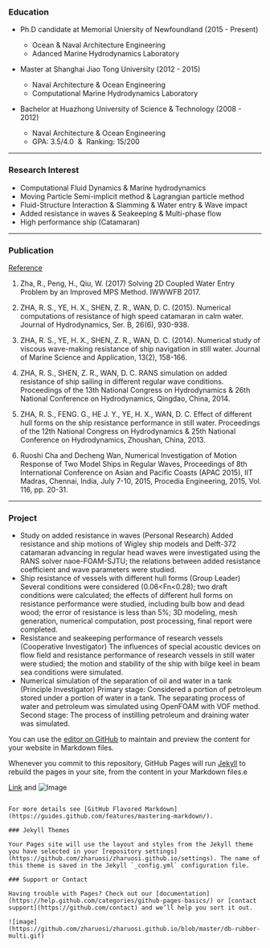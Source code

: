 
### Education
- Ph.D candidate at Memorial Uniersity of Newfoundland (2015 - Present) 
  - Ocean & Naval Architecture Engineering
  - Adanced Marine Hydrodynamics Laboratory 

- Master at Shanghai Jiao Tong University (2012 - 2015) 
  - Naval Architecture & Ocean Engineering
  - Computational Marine Hydrodynamics Laboratory
  
- Bachelor at Huazhong University of Science & Technology (2008 - 2012) 
  - Naval Architecture & Ocean Engineering
  - GPA: 3.5/4.0  &  Ranking: 15/200

---

### Research Interest
- Computational Fluid Dynamics & Marine hydrodynamics
- Moving Particle Semi-implicit method & Lagrangian particle method
- Fluid-Structure Interaction & Slamming & Water entry & Wave impact
- Added resistance in waves & Seakeeping & Multi-phase flow 
- High performance ship (Catamaran)

---

### Publication
[Reference](https://scholar.google.ca/citations?user=ha5zv8IAAAAJ&hl=en)

1. Zha, R., Peng, H., Qiu, W. (2017) Solving 2D Coupled Water Entry Problem by an Improved MPS Method. IWWWFB 2017.

2. ZHA, R. S., YE, H. X., SHEN, Z. R., WAN, D. C. (2015). Numerical computations of resistance of high speed catamaran in calm water. Journal of Hydrodynamics, Ser. B, 26(6), 930-938.

3. ZHA, R. S., YE, H. X., SHEN, Z. R., WAN, D. C. (2014). Numerical study of viscous wave-making resistance of ship navigation in still water. Journal of Marine Science and Application, 13(2), 158-166.

4. ZHA, R. S., SHEN, Z. R., WAN, D. C. RANS simulation on added resistance of ship sailing in different regular wave conditions. Proceedings of the 13th National Congress on Hydrodynamics & 26th National Conference on Hydrodynamics, Qingdao, China, 2014.  

5. ZHA, R. S., FENG. G., HE J. Y., YE, H. X., WAN, D. C. Effect of different hull forms on the ship resistance performance in still water. Proceedings of the 12th National Congress on Hydrodynamics & 25th National Conference on Hydrodynamics, Zhoushan, China, 2013. 

6. Ruoshi Cha and Decheng Wan, Numerical Investigation of Motion Response of Two Model Ships in Regular Waves, Proceedings of 8th International Conference on Asian and Pacific Coasts (APAC 2015), IIT Madras, Chennai, India, July 7-10, 2015, Procedia Engineering, 2015, Vol. 116, pp. 20-31.

---

### Project

-	Study on added resistance in waves (Personal Research)
Added resistance and ship motions of Wigley ship models and Delft-372 catamaran advancing in regular head waves were investigated using the RANS solver naoe-FOAM-SJTU; the relations between added resistance coefficient and wave parameters were studied.
-	Ship resistance of vessels with different hull forms (Group Leader)
Several conditions were considered (0.06<Fn<0.28); two draft conditions were calculated; the effects of different hull forms on resistance performance were studied, including bulb bow and dead wood; the error of resistance is less than 5%; 3D modeling, mesh generation, numerical computation, post processing, final report were completed. 
-	Resistance and seakeeping performance of research vessels (Cooperative Investigator) 
The influences of special acoustic devices on flow field and resistance performance of research vessels in still water were studied; the motion and stability of the ship with bilge keel in beam sea conditions were simulated.
-	Numerical simulation of the separation of oil and water in a tank (Principle Investigator)
Primary stage: Considered a portion of petroleum stored under a portion of water in a tank. The separating process of water and petroleum was simulated using OpenFOAM with VOF method.
Second stage: The process of instilling petroleum and draining water was simulated.  



You can use the [editor on GitHub](https://github.com/zharuosi/zharuosi.github.io/edit/master/index.md) to maintain and preview the content for your website in Markdown files.

Whenever you commit to this repository, GitHub Pages will run [Jekyll](https://jekyllrb.com/) to rebuild the pages in your site, from the content in your Markdown files.e



[Link](url) and ![Image](src)
```

For more details see [GitHub Flavored Markdown](https://guides.github.com/features/mastering-markdown/).

### Jekyll Themes

Your Pages site will use the layout and styles from the Jekyll theme you have selected in your [repository settings](https://github.com/zharuosi/zharuosi.github.io/settings). The name of this theme is saved in the Jekyll `_config.yml` configuration file.

### Support or Contact

Having trouble with Pages? Check out our [documentation](https://help.github.com/categories/github-pages-basics/) or [contact support](https://github.com/contact) and we’ll help you sort it out.

![image](https://github.com/zharuosi/zharuosi.github.io/blob/master/db-rubber-multi.gif)
